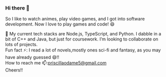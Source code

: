 ### Hi there 👋 


<!--**Priscilla-Odame/Priscilla-Odame** is a ✨ _special_ ✨ repository because its `README.md` (this file) appears on your GitHub profile. -->

So I like to watch animes, play video games, and I got into software development. Now I love to play games and code! 😄

🔭 My current tech stacks are Node.js, TypeScript, and Python. I dabble in a bit of C++ and Java, but just for coursework.
 I’m looking to collaborate on lots of projects. <br>
 Fun fact ⚡: I read a lot of novels,mostly ones sci-fi and fantasy, as you may have already guessed 😄!!
 <br>
 How to reach me 📫:priscillaodame5@gmail.com
 <br>
Cheers!!
